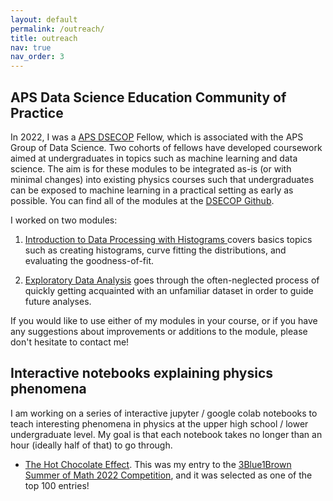 ```yaml
---
layout: default
permalink: /outreach/
title: outreach
nav: true
nav_order: 3
---
```


## APS Data Science Education Community of Practice

In 2022, I was a [APS DSECOP](https://dsecop.org/) Fellow, which is associated with the APS Group of Data Science. Two cohorts of fellows have developed coursework aimed at undergraduates in topics such as machine learning and data science. The aim is for these modules to be integrated as-is (or with minimal changes) into existing physics courses such that undergraduates can be exposed to machine learning in a practical setting as early as possible. You can find all of the modules at the [DSECOP Github](https://github.com/GDS-Education-Community-of-Practice/DSECOP/tree/main).

I worked on two modules:

1. [Introduction to Data Processing with Histograms
](https://github.com/GDS-Education-Community-of-Practice/DSECOP/tree/main/Intro_to_Data_Processing_with_Histograms) covers basics topics such as creating histograms, curve fitting the distributions, and evaluating the goodness-of-fit.

2. [Exploratory Data Analysis](https://github.com/GDS-Education-Community-of-Practice/DSECOP/tree/main/Exploratory_Data_Analysis) goes through the often-neglected process of quickly getting acquainted with an unfamiliar dataset in order to guide future analyses.

If you would like to use either of my modules in your course, or if you have any suggestions about improvements or additions to the module, please don't hesitate to contact me!


## Interactive notebooks explaining physics phenomena

I am working on a series of interactive jupyter / google colab notebooks to teach interesting phenomena in physics at the upper high school / lower undergraduate level. My goal is that each notebook takes no longer than an hour (ideally half of that) to go through.

- [The Hot Chocolate Effect](https://colab.research.google.com/drive/1LyZ6br5LUvOVFqZIbYjQr7v5XIx98w5a?usp=sharing). This was my entry to the [3Blue1Brown Summer of Math 2022 Competition](https://www.3blue1brown.com/blog/some2), and it was selected as one of the top 100 entries!



